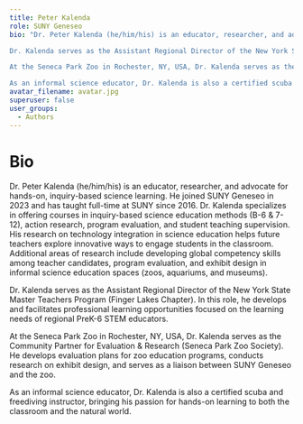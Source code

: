 ```yaml
---
title: Peter Kalenda
role: SUNY Geneseo
bio: "Dr. Peter Kalenda (he/him/his) is an educator, researcher, and advocate for hands-on, inquiry-based science learning. He joined SUNY Geneseo in 2023 and has taught full-time at SUNY since 2016. Dr. Kalenda specializes in offering courses in inquiry-based science education methods (B-6 & 7-12), action research, program evaluation, and student teaching supervision. His research on technology integration in science education helps future teachers explore innovative ways to engage students in the classroom. Additional areas of research include developing global competency skills among teacher candidates, program evaluation, and exhibit design in informal science education spaces (zoos, aquariums, and museums).

Dr. Kalenda serves as the Assistant Regional Director of the New York State Master Teachers Program (Finger Lakes Chapter). In this role, he develops and facilitates professional learning opportunities focused on the learning needs of regional PreK-6 STEM educators.

At the Seneca Park Zoo in Rochester, NY, USA, Dr. Kalenda serves as the Community Partner for Evaluation & Research (Seneca Park Zoo Society). He develops evaluation plans for zoo education programs, conducts research on exhibit design, and serves as a liaison between SUNY Geneseo and the zoo.

As an informal science educator, Dr. Kalenda is also a certified scuba and freediving instructor, bringing his passion for hands-on learning to both the classroom and the natural world."
avatar_filename: avatar.jpg
superuser: false
user_groups:
  - Authors
---
```


# Bio
Dr. Peter Kalenda (he/him/his) is an educator, researcher, and advocate for hands-on, inquiry-based science learning. He joined SUNY Geneseo in 2023 and has taught full-time at SUNY since 2016. Dr. Kalenda specializes in offering courses in inquiry-based science education methods (B-6 & 7-12), action research, program evaluation, and student teaching supervision. His research on technology integration in science education helps future teachers explore innovative ways to engage students in the classroom. Additional areas of research include developing global competency skills among teacher candidates, program evaluation, and exhibit design in informal science education spaces (zoos, aquariums, and museums).

Dr. Kalenda serves as the Assistant Regional Director of the New York State Master Teachers Program (Finger Lakes Chapter). In this role, he develops and facilitates professional learning opportunities focused on the learning needs of regional PreK-6 STEM educators.

At the Seneca Park Zoo in Rochester, NY, USA, Dr. Kalenda serves as the Community Partner for Evaluation & Research (Seneca Park Zoo Society). He develops evaluation plans for zoo education programs, conducts research on exhibit design, and serves as a liaison between SUNY Geneseo and the zoo.

As an informal science educator, Dr. Kalenda is also a certified scuba and freediving instructor, bringing his passion for hands-on learning to both the classroom and the natural world.

